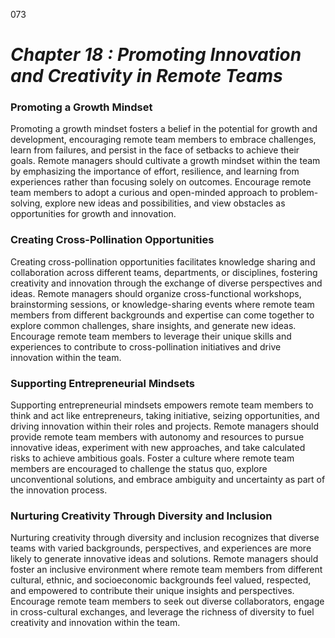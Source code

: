 073


# ***Chapter 18 : Promoting Innovation and Creativity in Remote Teams***


### **Promoting a Growth Mindset**

Promoting a growth mindset fosters a belief in the potential for growth and development, encouraging remote team members to embrace challenges, learn from failures, and persist in the face of setbacks to achieve their goals. Remote managers should cultivate a growth mindset within the team by emphasizing the importance of effort, resilience, and learning from experiences rather than focusing solely on outcomes. Encourage remote team members to adopt a curious and open-minded approach to problem-solving, explore new ideas and possibilities, and view obstacles as opportunities for growth and innovation.

### **Creating Cross-Pollination Opportunities**

Creating cross-pollination opportunities facilitates knowledge sharing and collaboration across different teams, departments, or disciplines, fostering creativity and innovation through the exchange of diverse perspectives and ideas. Remote managers should organize cross-functional workshops, brainstorming sessions, or knowledge-sharing events where remote team members from different backgrounds and expertise can come together to explore common challenges, share insights, and generate new ideas. Encourage remote team members to leverage their unique skills and experiences to contribute to cross-pollination initiatives and drive innovation within the team.

### **Supporting Entrepreneurial Mindsets**

Supporting entrepreneurial mindsets empowers remote team members to think and act like entrepreneurs, taking initiative, seizing opportunities, and driving innovation within their roles and projects. Remote managers should provide remote team members with autonomy and resources to pursue innovative ideas, experiment with new approaches, and take calculated risks to achieve ambitious goals. Foster a culture where remote team members are encouraged to challenge the status quo, explore unconventional solutions, and embrace ambiguity and uncertainty as part of the innovation process.

### **Nurturing Creativity Through Diversity and Inclusion**

Nurturing creativity through diversity and inclusion recognizes that diverse teams with varied backgrounds, perspectives, and experiences are more likely to generate innovative ideas and solutions. Remote managers should foster an inclusive environment where remote team members from different cultural, ethnic, and socioeconomic backgrounds feel valued, respected, and empowered to contribute their unique insights and perspectives. Encourage remote team members to seek out diverse collaborators, engage in cross-cultural exchanges, and leverage the richness of diversity to fuel creativity and innovation within the team.


